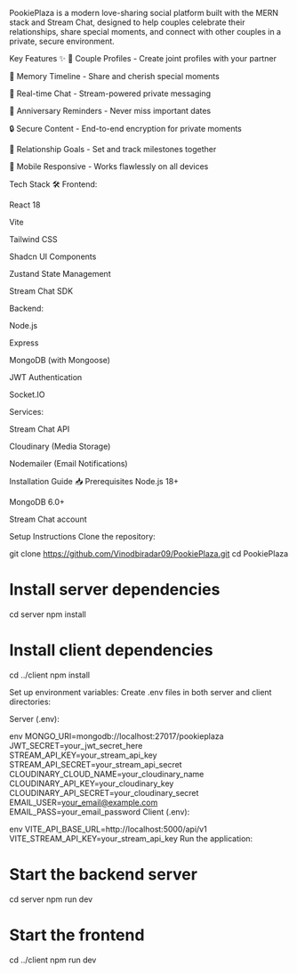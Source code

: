 PookiePlaza is a modern love-sharing social platform built with the MERN stack and Stream Chat, designed to help couples celebrate their relationships, share special moments, and connect with other couples in a private, secure environment.

Key Features ✨
💑 Couple Profiles - Create joint profiles with your partner

📸 Memory Timeline - Share and cherish special moments

💬 Real-time Chat - Stream-powered private messaging

🎉 Anniversary Reminders - Never miss important dates

🔒 Secure Content - End-to-end encryption for private moments

🌟 Relationship Goals - Set and track milestones together

📱 Mobile Responsive - Works flawlessly on all devices

Tech Stack 🛠️
Frontend:

React 18

Vite

Tailwind CSS

Shadcn UI Components

Zustand State Management

Stream Chat SDK

Backend:

Node.js

Express

MongoDB (with Mongoose)

JWT Authentication

Socket.IO

Services:

Stream Chat API

Cloudinary (Media Storage)

Nodemailer (Email Notifications)

Installation Guide 📥
Prerequisites
Node.js 18+

MongoDB 6.0+

Stream Chat account

Setup Instructions
Clone the repository:

git clone https://github.com/Vinodbiradar09/PookiePlaza.git
cd PookiePlaza

# Install server dependencies
cd server
npm install

# Install client dependencies
cd ../client
npm install

Set up environment variables:
Create .env files in both server and client directories:

Server (.env):

env
MONGO_URI=mongodb://localhost:27017/pookieplaza
JWT_SECRET=your_jwt_secret_here
STREAM_API_KEY=your_stream_api_key
STREAM_API_SECRET=your_stream_api_secret
CLOUDINARY_CLOUD_NAME=your_cloudinary_name
CLOUDINARY_API_KEY=your_cloudinary_key
CLOUDINARY_API_SECRET=your_cloudinary_secret
EMAIL_USER=your_email@example.com
EMAIL_PASS=your_email_password
Client (.env):

env
VITE_API_BASE_URL=http://localhost:5000/api/v1
VITE_STREAM_API_KEY=your_stream_api_key
Run the application:
# Start the backend server
cd server
npm run dev

# Start the frontend
cd ../client
npm run dev
